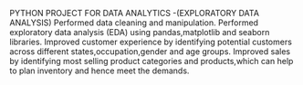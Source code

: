PYTHON PROJECT FOR DATA ANALYTICS -(EXPLORATORY DATA ANALYSIS)
Performed data cleaning and manipulation.
Performed exploratory data analysis (EDA) using pandas,matplotlib and seaborn libraries.
Improved customer experience by identifying potential customers across different states,occupation,gender and age groups.
Improved sales by identifying most selling product categories and products,which can help to plan inventory and hence meet the demands.
